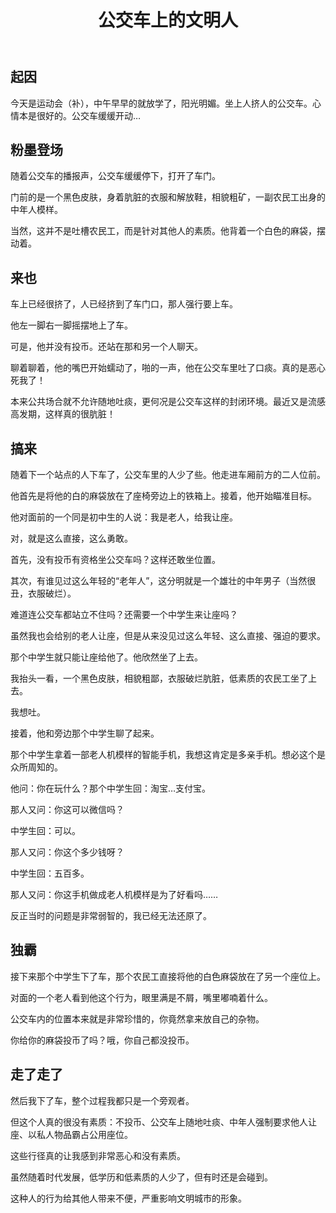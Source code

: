 ﻿---
published: 2023-03-10T20:00:00.000Z
title: 公交车上的文明人
slug: gongjiaocheshangdewenmingren
description: 起因今天是运动会补，中午早早的就放学了，阳光明媚。坐上人挤人
tags: [随笔]
featured: false
draft: false
excerpt: 起因今天是运动会补，中午早早的就放学了，阳光明媚。坐上人挤人的公交车。心情本是很好的。公交车缓缓开动粉墨登场随着公交车的播报声，公交车缓缓停下，打开了车门。门前的是一个黑色皮肤，身着肮脏的衣服和解放鞋
---

## 起因

今天是运动会（补），中午早早的就放学了，阳光明媚。坐上人挤人的公交车。心情本是很好的。公交车缓缓开动…



## 粉墨登场

随着公交车的播报声，公交车缓缓停下，打开了车门。



门前的是一个黑色皮肤，身着肮脏的衣服和解放鞋，相貌粗矿，一副农民工出身的中年人模样。



当然，这并不是吐槽农民工，而是针对其他人的素质。他背着一个白色的麻袋，摆动着。



## 来也

车上已经很挤了，人已经挤到了车门口，那人强行要上车。



他左一脚右一脚摇摆地上了车。



可是，他并没有投币。还站在那和另一个人聊天。



聊着聊着，他的嘴巴开始蠕动了，啪的一声，他在公交车里吐了口痰。真的是恶心死我了！



本来公共场合就不允许随地吐痰，更何况是公交车这样的封闭环境。最近又是流感高发期，这样真的很肮脏！



## 搞来

随着下一个站点的人下车了，公交车里的人少了些。他走进车厢前方的二人位前。



他首先是将他的白的麻袋放在了座椅旁边上的铁箱上。接着，他开始瞄准目标。



他对面前的一个同是初中生的人说：我是老人，给我让座。



对，就是这么直接，这么勇敢。



首先，没有投币有资格坐公交车吗？这样还敢坐位置。



其次，有谁见过这么年轻的“老年人”，这分明就是一个雄壮的中年男子（当然很丑，衣服破烂）。



难道连公交车都站立不住吗？还需要一个中学生来让座吗？



虽然我也会给别的老人让座，但是从来没见过这么年轻、这么直接、强迫的要求。



那个中学生就只能让座给他了。他欣然坐了上去。



我抬头一看，一个黑色皮肤，相貌粗鄙，衣服破烂肮脏，低素质的农民工坐了上去。



我想吐。



接着，他和旁边那个中学生聊了起来。



那个中学生拿着一部老人机模样的智能手机，我想这肯定是多亲手机。想必这个是众所周知的。



他问：你在玩什么？那个中学生回：淘宝…支付宝。



那人又问：你这可以微信吗？



中学生回：可以。



那人又问：你这个多少钱呀？



中学生回：五百多。



那人又问：你这手机做成老人机模样是为了好看吗……



反正当时的问题是非常弱智的，我已经无法还原了。



## 独霸

接下来那个中学生下了车，那个农民工直接将他的白色麻袋放在了另一个座位上。



对面的一个老人看到他这个行为，眼里满是不屑，嘴里嘟喃着什么。



公交车内的位置本来就是非常珍惜的，你竟然拿来放自己的杂物。



你给你的麻袋投币了吗？哦，你自己都没投币。



## 走了走了

然后我下了车，整个过程我都只是一个旁观者。



但这个人真的很没有素质：不投币、公交车上随地吐痰、中年人强制要求他人让座、以私人物品霸占公用座位。



这些行径真的让我感到非常恶心和没有素质。



虽然随着时代发展，低学历和低素质的人少了，但有时还是会碰到。



这种人的行为给其他人带来不便，严重影响文明城市的形象。
